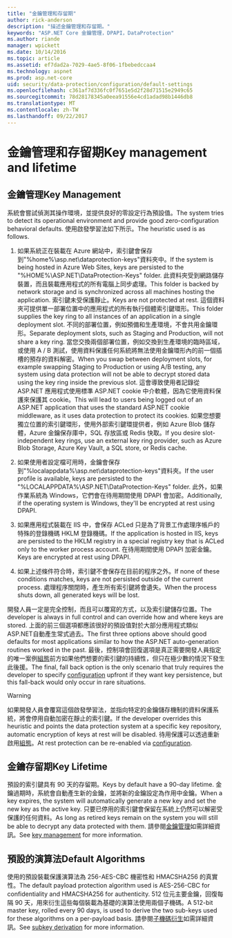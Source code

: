 ```yaml
---
title: "金鑰管理和存留期"
author: rick-anderson
description: "描述金鑰管理和存留期。"
keywords: "ASP.NET Core 金鑰管理，DPAPI，DataProtection"
ms.author: riande
manager: wpickett
ms.date: 10/14/2016
ms.topic: article
ms.assetid: ef7dad2a-7029-4ae5-8f06-1fbebedccaa4
ms.technology: aspnet
ms.prod: asp.net-core
uid: security/data-protection/configuration/default-settings
ms.openlocfilehash: c361af7d336fc0f7651e5d2f28d71515e2949c65
ms.sourcegitcommit: 78d28178345a0eea91556e4cd1adad98b1446db8
ms.translationtype: MT
ms.contentlocale: zh-TW
ms.lasthandoff: 09/22/2017
---
```

# <a name="key-management-and-lifetime"></a><span data-ttu-id="98153-104">金鑰管理和存留期</span><span class="sxs-lookup"><span data-stu-id="98153-104">Key management and lifetime</span></span>

<a name=data-protection-default-settings></a>

## <a name="key-management"></a><span data-ttu-id="98153-105">金鑰管理</span><span class="sxs-lookup"><span data-stu-id="98153-105">Key Management</span></span>

<span data-ttu-id="98153-106">系統會嘗試偵測其操作環境，並提供良好的零設定行為預設值。</span><span class="sxs-lookup"><span data-stu-id="98153-106">The system tries to detect its operational environment and provide good zero-configuration behavioral defaults.</span></span> <span data-ttu-id="98153-107">使用啟發學習法如下所示。</span><span class="sxs-lookup"><span data-stu-id="98153-107">The heuristic used is as follows.</span></span>

1. <span data-ttu-id="98153-108">如果系統正在裝載在 Azure 網站中，索引鍵會保存到"%home%\asp.net\dataprotection-keys"資料夾中。</span><span class="sxs-lookup"><span data-stu-id="98153-108">If the system is being hosted in Azure Web Sites, keys are persisted to the "%HOME%\ASP.NET\DataProtection-Keys" folder.</span></span> <span data-ttu-id="98153-109">此資料夾受到網路儲存裝置，而且裝載應用程式的所有電腦上同步處理。</span><span class="sxs-lookup"><span data-stu-id="98153-109">This folder is backed by network storage and is synchronized across all machines hosting the application.</span></span> <span data-ttu-id="98153-110">索引鍵未受保護靜止。</span><span class="sxs-lookup"><span data-stu-id="98153-110">Keys are not protected at rest.</span></span> <span data-ttu-id="98153-111">這個資料夾可提供單一部署位置中的應用程式的所有執行個體索引鍵環形。</span><span class="sxs-lookup"><span data-stu-id="98153-111">This folder supplies the key ring to all instances of an application in a single deployment slot.</span></span> <span data-ttu-id="98153-112">不同的部署位置，例如預備和生產環境，不會共用金鑰環形。</span><span class="sxs-lookup"><span data-stu-id="98153-112">Separate deployment slots, such as Staging and Production, will not share a key ring.</span></span> <span data-ttu-id="98153-113">當您交換兩個部署位置，例如交換到生產環境的臨時區域，或使用 A / B 測試，使用資料保護任何系統將無法使用金鑰環形內的前一個插槽的預存的資料解密。</span><span class="sxs-lookup"><span data-stu-id="98153-113">When you swap between deployment slots, for example swapping Staging to Production or using A/B testing, any system using data protection will not be able to decrypt stored data using the key ring inside the previous slot.</span></span> <span data-ttu-id="98153-114">這會導致使用者記錄從 ASP.NET 應用程式使用標準 ASP.NET cookie 中介軟體，因為它使用資料保護來保護其 cookie。</span><span class="sxs-lookup"><span data-stu-id="98153-114">This will lead to users being logged out of an ASP.NET application that uses the standard ASP.NET cookie middleware, as it uses data protection to protect its cookies.</span></span> <span data-ttu-id="98153-115">如果您想要獨立位置的索引鍵環形，使用外部索引鍵環提供者，例如 Azure Blob 儲存體，Azure 金鑰保存庫中，SQL 存放區或 Redis 快取。</span><span class="sxs-lookup"><span data-stu-id="98153-115">If you desire slot-independent key rings, use an external key ring provider, such as Azure Blob Storage, Azure Key Vault, a SQL store, or Redis cache.</span></span>

2. <span data-ttu-id="98153-116">如果使用者設定檔可用時，金鑰會保存到"%localappdata%\asp.net\dataprotection-keys"資料夾。</span><span class="sxs-lookup"><span data-stu-id="98153-116">If the user profile is available, keys are persisted to the "%LOCALAPPDATA%\ASP.NET\DataProtection-Keys" folder.</span></span> <span data-ttu-id="98153-117">此外，如果作業系統為 Windows，它們會在待用期間使用 DPAPI 會加密。</span><span class="sxs-lookup"><span data-stu-id="98153-117">Additionally, if the operating system is Windows, they'll be encrypted at rest using DPAPI.</span></span>

3. <span data-ttu-id="98153-118">如果應用程式裝載在 IIS 中，會保存 ACLed 只是為了背景工作處理序帳戶的特殊的登錄機碼 HKLM 登錄機碼。</span><span class="sxs-lookup"><span data-stu-id="98153-118">If the application is hosted in IIS, keys are persisted to the HKLM registry in a special registry key that is ACLed only to the worker process account.</span></span> <span data-ttu-id="98153-119">在待用期間使用 DPAPI 加密金鑰。</span><span class="sxs-lookup"><span data-stu-id="98153-119">Keys are encrypted at rest using DPAPI.</span></span>

4. <span data-ttu-id="98153-120">如果上述條件符合時，索引鍵不會保存在目前的程序之外。</span><span class="sxs-lookup"><span data-stu-id="98153-120">If none of these conditions matches, keys are not persisted outside of the current process.</span></span> <span data-ttu-id="98153-121">處理程序關閉時，產生所有索引鍵將會遺失。</span><span class="sxs-lookup"><span data-stu-id="98153-121">When the process shuts down, all generated keys will be lost.</span></span>

<span data-ttu-id="98153-122">開發人員一定是完全控制，而且可以覆寫的方式，以及索引鍵儲存位置。</span><span class="sxs-lookup"><span data-stu-id="98153-122">The developer is always in full control and can override how and where keys are stored.</span></span> <span data-ttu-id="98153-123">上面的前三個選項都應該很好的預設值對於大部分應用程式類似 ASP.NET<machineKey>自動產生常式過去。</span><span class="sxs-lookup"><span data-stu-id="98153-123">The first three options above should good defaults for most applications similar to how the ASP.NET <machineKey> auto-generation routines worked in the past.</span></span> <span data-ttu-id="98153-124">最後，控制項會回復選項是真正需要開發人員指定的唯一案例[組態](overview.md)前方如果他們想要的索引鍵的持續性，但只在極少數的情況下發生此後援。</span><span class="sxs-lookup"><span data-stu-id="98153-124">The final, fall back option is the only scenario that truly requires the developer to specify [configuration](overview.md) upfront if they want key persistence, but this fall-back would only occur in rare situations.</span></span>

>[!WARNING]
> <span data-ttu-id="98153-125">如果開發人員會覆寫這個啟發學習法，並指向特定的金鑰儲存機制的資料保護系統，將會停用自動加密在靜止的索引鍵。</span><span class="sxs-lookup"><span data-stu-id="98153-125">If the developer overrides this heuristic and points the data protection system at a specific key repository, automatic encryption of keys at rest will be disabled.</span></span> <span data-ttu-id="98153-126">待用保護可以透過重新啟用[組態](overview.md)。</span><span class="sxs-lookup"><span data-stu-id="98153-126">At rest protection can be re-enabled via [configuration](overview.md).</span></span>

## <a name="key-lifetime"></a><span data-ttu-id="98153-127">金鑰存留期</span><span class="sxs-lookup"><span data-stu-id="98153-127">Key Lifetime</span></span>

<span data-ttu-id="98153-128">預設的索引鍵具有 90 天的存留期。</span><span class="sxs-lookup"><span data-stu-id="98153-128">Keys by default have a 90-day lifetime.</span></span> <span data-ttu-id="98153-129">金鑰過期時，系統會自動產生新的金鑰，並將新的金鑰設定為作用中金鑰。</span><span class="sxs-lookup"><span data-stu-id="98153-129">When a key expires, the system will automatically generate a new key and set the new key as the active key.</span></span> <span data-ttu-id="98153-130">只要已停用的索引鍵會保留在系統上仍然可以解密受保護的任何資料。</span><span class="sxs-lookup"><span data-stu-id="98153-130">As long as retired keys remain on the system you will still be able to decrypt any data protected with them.</span></span> <span data-ttu-id="98153-131">請參閱[金鑰管理](../implementation/key-management.md#data-protection-implementation-key-management-expiration)如需詳細資訊。</span><span class="sxs-lookup"><span data-stu-id="98153-131">See [key management](../implementation/key-management.md#data-protection-implementation-key-management-expiration) for more information.</span></span>

## <a name="default-algorithms"></a><span data-ttu-id="98153-132">預設的演算法</span><span class="sxs-lookup"><span data-stu-id="98153-132">Default Algorithms</span></span>

<span data-ttu-id="98153-133">使用的預設裝載保護演算法為 256-AES-CBC 機密性和 HMACSHA256 的真實性。</span><span class="sxs-lookup"><span data-stu-id="98153-133">The default payload protection algorithm used is AES-256-CBC for confidentiality and HMACSHA256 for authenticity.</span></span> <span data-ttu-id="98153-134">512 位元主要金鑰，回復每隔 90 天，用來衍生這些每個裝載為基礎的演算法使用兩個子機碼。</span><span class="sxs-lookup"><span data-stu-id="98153-134">A 512-bit master key, rolled every 90 days, is used to derive the two sub-keys used for these algorithms on a per-payload basis.</span></span> <span data-ttu-id="98153-135">請參閱[子機碼衍生](../implementation/subkeyderivation.md#data-protection-implementation-subkey-derivation-aad)如需詳細資訊。</span><span class="sxs-lookup"><span data-stu-id="98153-135">See [subkey derivation](../implementation/subkeyderivation.md#data-protection-implementation-subkey-derivation-aad) for more information.</span></span>
